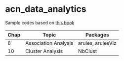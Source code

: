 # acn_data_analytics

Sample codes based on [this book](https://www.shoeisha.co.jp/book/detail/9784798143446)

| Chap | Topic | Packages |
|---------|-------|-------|
|8 | Association Analysis|arules, arulesViz|
|10 | Cluster Analysis|NbClust
